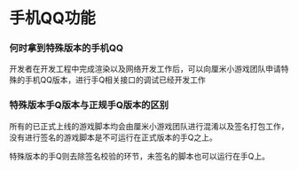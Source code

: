 # 手机QQ功能

### 何时拿到特殊版本的手机QQ
开发者在开发工程中完成渲染以及网络开发工作后，可以向厘米小游戏团队申请特殊的手机QQ版本，进行手Q相关接口的调试已经开发工作

### 特殊版本手Q版本与正规手Q版本的区别
所有的已正式上线的游戏脚本均会由厘米小游戏团队进行混淆以及签名打包工作，没有进行签名的游戏脚本是不可运行在正式版本的手Q之上。

特殊版本的手Q则去除签名校验的环节，未签名的脚本也可以运行在手Q上。